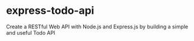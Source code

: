 # express-todo-api
Create a RESTful Web API with Node.js and Express.js by building a simple and useful Todo API
